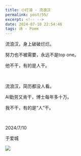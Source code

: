 ```yaml
---
title: 小打油 - 流浪汉
permalink: post/55/
excerpt: <!-- -->
date: 2024-07-10 22:54:48
tags: 诗 - Poem
---
```


流浪汉，身上破破烂烂。

努力也不被需要，永远不是top one。

他不干，有的是人干。

<br>

流浪汉，简历都没人看。

AI勤劳又肯干，博士每年多十万。

我不干，有的是“人”干。

<br>

2024/7/10

于爱城

![](1.webp)